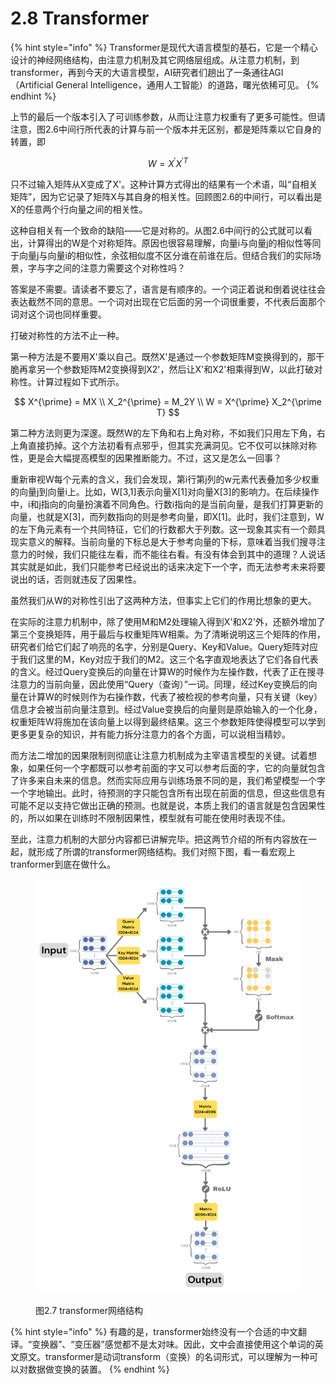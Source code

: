 # 2.8 Transformer

{% hint style="info" %}
Transformer是现代大语言模型的基石，它是一个精心设计的神经网络结构，由注意力机制及其它网络层组成。从注意力机制，到transformer，再到今天的大语言模型，AI研究者们趟出了一条通往AGI（Artificial General Intelligence，通用人工智能）的道路，曙光依稀可见。
{% endhint %}

上节的最后一个版本引入了可训练参数，从而让注意力权重有了更多可能性。但请注意，图2.6中间行所代表的计算与前一个版本并无区别，都是矩阵乘以它自身的转置，即

$$
W = X^{\prime} X^{\prime T}
$$

只不过输入矩阵从X变成了X'。这种计算方式得出的结果有一个术语，叫“自相关矩阵”，因为它记录了矩阵X与其自身的相关性。回顾图2.6的中间行，可以看出是X的任意两个行向量之间的相关性。

这种自相关有一个致命的缺陷——它是对称的。从图2.6中间行的公式就可以看出，计算得出的W是个对称矩阵。原因也很容易理解，向量i与向量j的相似性等同于向量j与向量i的相似性，余弦相似度不区分谁在前谁在后。但结合我们的实际场景，字与字之间的注意力需要这个对称性吗？

答案是不需要。请读者不要忘了，语言是有顺序的。一个词正着说和倒着说往往会表达截然不同的意思。一个词对出现在它后面的另一个词很重要，不代表后面那个词对这个词也同样重要。

打破对称性的方法不止一种。

第一种方法是不要用X'乘以自己。既然X'是通过一个参数矩阵M变换得到的，那干脆再拿另一个参数矩阵M2变换得到X2'，然后让X'和X2'相乘得到W，以此打破对称性。计算过程如下式所示。

$$
X^{\prime} = MX \\
X_2^{\prime} = M_2Y \\
W = X^{\prime} X_2^{\prime T}
$$

第二种方法则更为深邃。既然W的左下角和右上角对称，不如我们只用左下角，右上角直接扔掉。这个方法初看有点邪乎，但其实充满洞见。它不仅可以抹除对称性，更是会大幅提高模型的因果推断能力。不过，这又是怎么一回事？

重新审视W每个元素的含义，我们会发现，第i行第j列的w元素代表叠加多少权重的向量j到向量i上。比如，W\[3,1]表示向量X\[1]对向量X\[3]的影响力。在后续操作中，i和j指向的向量扮演着不同角色。行数i指向的是当前向量，是我们打算更新的向量，也就是X\[3]，而列数指向的则是参考向量，即X\[1]。此时，我们注意到，W的左下角元素有一个共同特征，它们的行数都大于列数。这一现象其实有一个颇具现实意义的解释。当前向量的下标总是大于参考向量的下标，意味着当我们搜寻注意力的时候，我们只能往左看，而不能往右看。有没有体会到其中的道理？人说话其实就是如此，我们只能参考已经说出的话来决定下一个字，而无法参考未来将要说出的话，否则就违反了因果性。

虽然我们从W的对称性引出了这两种方法，但事实上它们的作用比想象的更大。

在实际的注意力机制中，除了使用M和M2处理输入得到X'和X2'外，还额外增加了第三个变换矩阵，用于最后与权重矩阵W相乘。为了清晰说明这三个矩阵的作用，研究者们给它们起了响亮的名字，分别是Query、Key和Value。Query矩阵对应于我们这里的M，Key对应于我们的M2。这三个名字直观地表达了它们各自代表的含义。经过Query变换后的向量在计算W的时候作为左操作数，代表了正在搜寻注意力的当前向量，因此使用“Query（查询）”一词。同理，经过Key变换后的向量在计算W的时候则作为右操作数，代表了被检视的参考向量，只有关键（key）信息才会被当前向量注意到。经过Value变换后的向量则是原始输入的一个化身，权重矩阵W将施加在该向量上以得到最终结果。这三个参数矩阵使得模型可以学到更多更复杂的知识，并有能力拆分注意力的各个方面，可以说相当精妙。

而方法二增加的因果限制则彻底让注意力机制成为主宰语言模型的关键。试着想象，如果任何一个字都既可以参考前面的字又可以参考后面的字，它的向量就包含了许多来自未来的信息。然而实际应用与训练场景不同的是，我们希望模型一个字一个字地输出。此时，待预测的字只能包含所有出现在前面的信息，但这些信息有可能不足以支持它做出正确的预测。也就是说，本质上我们的语言就是包含因果性的，所以如果在训练时不限制因果性，模型就有可能在使用时表现不佳。

至此，注意力机制的大部分内容都已讲解完毕。把这两节介绍的所有内容放在一起，就形成了所谓的transformer网络结构。我们对照下图，看一看宏观上tranformer到底在做什么。

<figure><img src="../.gitbook/assets/transformer.png" alt=""><figcaption><p>图2.7 transformer网络结构</p></figcaption></figure>





{% hint style="info" %}
有趣的是，transformer始终没有一个合适的中文翻译。“变换器”、“变压器”感觉都不是太对味。因此，文中会直接使用这个单词的英文原文。transformer是动词transform（变换）的名词形式，可以理解为一种可以对数据做变换的装置。
{% endhint %}

